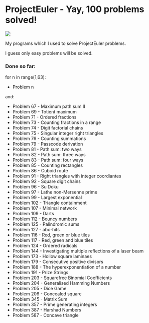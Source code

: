 # ProjectEuler - Yay, 100 problems solved!

<img src="https://projecteuler.net/profile/MamCieNaHita.png" />

My programs which I used to solve ProjectEuler problems.

I guess only easy problems will be solved.

### Done so far:
for n in range(1,63):
  - Problem n

and:
- Problem 67 - Maximum path sum II
- Problem 69 - Totient maximum
- Problem 71 - Ordered fractions
- Problem 73 - Counting fractions in a range
- Problem 74 - Digit factorial chains
- Problem 75 - Singular integer right triangles
- Problem 76 - Counting summations
- Problem 79 - Passcode derivation
- Problem 81 - Path sum: two ways
- Problem 82 - Path sum: three ways
- Problem 83 - Path sum: four ways
- Problem 85 - Counting rectangles
- Problem 86 - Cuboid route
- Problem 91 - Right triangles with integer coordiantes
- Problem 92 - Square digit chains
- Problem 96 - Su Doku
- Problem 97 - Lathe non-Mersenne prime
- Problem 99 - Largest exponential
- Problem 102 - Triangle containment
- Problem 107 - Minimal network
- Problem 109 - Darts
- Problem 112 - Bouncy numbers
- Problem 125 - Palindromic sums
- Problem 127 - abc-hits
- Problem 116 - Red, green or blue tiles
- Problem 117 - Red, green and blue tiles
- Problem 124 - Ordered radicals
- Problem 144 - Investigating multiple reflections of a laser beam
- Problem 173 - Hollow square laminaes
- Problem 179 - Consecutive positive divisors
- Problem 188 - The hyperexponentiation of a number
- Problem 191 - Prize Strings
- Problem 203 - Squarefree Binomial Coefficients
- Problem 204 - Generalised Hamming Numbers
- Problem 205 - Dice Game
- Problem 206 - Concealed square
- Problem 345 - Matrix Sum
- Problem 357 - Prime generating integers
- Problem 387 - Harshad Numbers
- Problem 587 - Concave triangle
